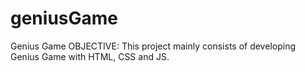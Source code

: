 # geniusGame
Genius Game
OBJECTIVE: This project mainly consists of developing Genius Game with HTML, CSS and JS.

